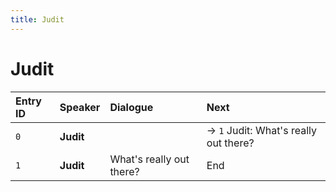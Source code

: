 ```yaml
---
title: Judit
---
```


# Judit


| Entry ID | Speaker | Dialogue | Next |
| :------- | :------ | :------- | :------------ |
| `0` | **Judit** |  | → `1` Judit: What's really out there? |
| `1` | **Judit** | What's really out there? | End |
